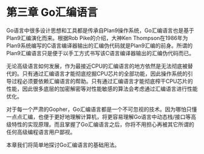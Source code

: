 # 第三章 Go汇编语言

Go语言中很多设计思想和工具都是传承自Plan9操作系统，Go汇编语言也是基于Plan9汇编演化而来。根据Rob Pike的介绍，大神Ken Thompson在1986年为Plan9系统编写的C语言编译器输出的汇编伪代码就是Plan9汇编的前身。所谓的Plan9汇编语言只是便于以手工方式书写该C语言编译器输出的汇编伪代码而已。

无论高级语言如何发展，作为最接近CPU的汇编语言的地方依然是无法彻底被替代的。只有通过汇编语言才能彻底挖掘CPU芯片的全部功能，因此操作系统的引导过程必须要依赖汇编语言的帮助。只有通过汇编语言才能彻底榨干CPU芯片的性能，因此很多底层的加密解密等对性能敏感的算法会考虑通过汇编语言进行性能优化。

对于每一个严肃的Gopher，Go汇编语言都是一个不可忽视的技术。因为哪怕只懂一点点汇编，也便于更好地理解计算机，将更容易理解Go语言中动态栈/接口等高级特性的实现原理。而且掌握了Go汇编语言之后，你将不用担心再被其它所谓的任何高级编程语言用户鄙视。

本章我们将简单地探讨Go汇编语言的基础用法。

